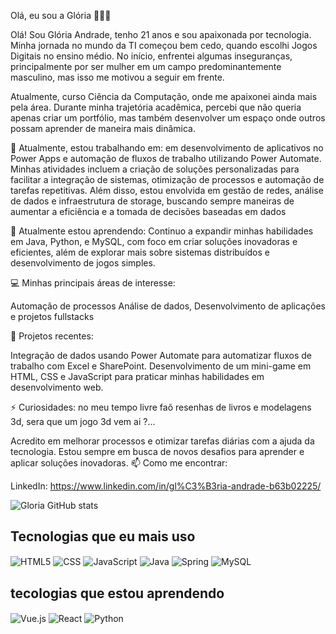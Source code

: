 Olá, eu sou a Glória 👩‍💻✨

Olá! Sou Glória Andrade, tenho 21 anos e sou apaixonada por tecnologia. Minha jornada no mundo da TI começou bem cedo, quando escolhi Jogos Digitais no ensino médio. No início, enfrentei algumas inseguranças, principalmente por ser mulher em um campo predominantemente masculino, mas isso me motivou a seguir em frente.

Atualmente, curso Ciência da Computação, onde me apaixonei ainda mais pela área. Durante minha trajetória acadêmica, percebi que não queria apenas criar um portfólio, mas também desenvolver um espaço onde outros possam aprender de maneira mais dinâmica.







🔭 Atualmente, estou trabalhando em: em desenvolvimento de aplicativos no Power Apps e automação de fluxos de trabalho utilizando Power Automate. Minhas atividades incluem a criação de soluções personalizadas para facilitar a integração de sistemas, otimização de processos e automação de tarefas repetitivas. Além disso, estou envolvida em gestão de redes, análise de dados e infraestrutura de storage, buscando sempre maneiras de aumentar a eficiência e a tomada de decisões baseadas em dados


🌱 Atualmente estou aprendendo: Continuo a expandir minhas habilidades em Java, Python, e MySQL, com foco em criar soluções inovadoras e eficientes, além de explorar mais sobre sistemas distribuídos e desenvolvimento de jogos simples.

💻 Minhas principais áreas de interesse:

Automação de processos
Análise de dados,
Desenvolvimento de aplicações 
e projetos fullstacks

🌟 Projetos recentes:

Integração de dados usando Power Automate para automatizar fluxos de trabalho com Excel e SharePoint.
Desenvolvimento de um mini-game em HTML, CSS e JavaScript para praticar minhas habilidades em desenvolvimento web.

⚡ Curiosidades: no meu tempo livre faõ resenhas de livros e modelagens 3d, sera que um jogo 3d vem ai ?...

Acredito em melhorar processos e otimizar tarefas diárias com a ajuda da tecnologia.
Estou sempre em busca de novos desafios para aprender e aplicar soluções inovadoras.
📫 Como me encontrar:

LinkedIn: https://www.linkedin.com/in/gl%C3%B3ria-andrade-b63b02225/


![Gloria GitHub stats](https://github-readme-stats.vercel.app/api?username=GloryOFangel04&show_icons=true&theme=radical)


## Tecnologias que eu mais uso

<div style="display: inline-block;">
    <img align="center" src="https://img.shields.io/badge/HTML5-E34F26?style=for-the-badge&logo=html5&logoColor=white" alt="HTML5"/>
    <img align="center" src="https://img.shields.io/badge/CSS-239120?style=for-the-badge&logo=css3&logoColor=white" alt="CSS"/>
    <img align="center" src="https://img.shields.io/badge/JavaScript-F7DF1E?style=for-the-badge&logo=javascript&logoColor=black" alt="JavaScript"/>
    <img align="center" src="https://img.shields.io/badge/Java-ED8B00?style=for-the-badge&logo=openjdk&logoColor=white" alt="Java"/>
    <img align="center" src="https://img.shields.io/badge/Spring-6DB33F?style=for-the-badge&logo=spring&logoColor=white" alt="Spring"/>
    <img align="center" src="https://img.shields.io/badge/MySQL-00000F?style=for-the-badge&logo=mysql&logoColor=white" alt="MySQL"/>
</div>


## tecologias que estou aprendendo 

<div style="display: inline-block;">
    <img align="center" src="https://img.shields.io/badge/Vue.js-35495E?style=for-the-badge&logo=vue.js&logoColor=4FC08D" alt="Vue.js"/>
    <img align="center" src="https://img.shields.io/badge/React-20232A?style=for-the-badge&logo=react&logoColor=61DAFB" alt="React"/>
    <img align="center" src="https://img.shields.io/badge/Python-14354C?style=for-the-badge&logo=python&logoColor=white" alt="Python"/>
   
</div>



